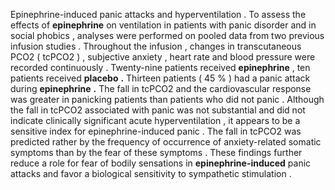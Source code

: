 Epinephrine-induced panic attacks and hyperventilation . To assess the effects of **epinephrine** on ventilation in patients with panic disorder and in social phobics , analyses were performed on pooled data from two previous infusion studies . Throughout the infusion , changes in transcutaneous PCO2 ( tcPCO2 ) , subjective anxiety , heart rate and blood pressure were recorded continuously . Twenty-nine patients received **epinephrine** , ten patients received **placebo** **.** Thirteen patients ( 45 % ) had a panic attack during **epinephrine** **.** The fall in tcPCO2 and the cardiovascular response was greater in panicking patients than patients who did not panic . Although the fall in tcPCO2 associated with panic was not substantial and did not indicate clinically significant acute hyperventilation , it appears to be a sensitive index for epinephrine-induced panic . The fall in tcPCO2 was predicted rather by the frequency of occurrence of anxiety-related somatic symptoms than by the fear of these symptoms . These findings further reduce a role for fear of bodily sensations in **epinephrine-induced** panic attacks and favor a biological sensitivity to sympathetic stimulation . 